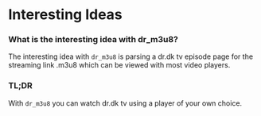 # Interesting Ideas

### What is the interesting idea with dr_m3u8?

The interesting idea with `dr_m3u8` is parsing a dr.dk tv episode page for the streaming link .m3u8 which can be viewed with most video players.


### TL;DR

With `dr_m3u8` you can watch dr.dk tv using a player of your own choice.
